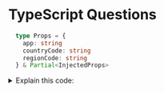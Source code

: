 
# TypeScript Questions

```ts
  type Props = {
    app: string
    countryCode: string
    regionCode: string
  } & Partial<InjectedProps>
  ```
<details>
  <summary>Explain this code:</summary>

This code defines a type called `Props`, which is an object that has the following properties:

`app`: a string
`countryCode`: a string
`regionCode`: a string

In addition to these properties, `Props` can also have some or all of the properties defined in the `InjectedProps` type. The `&` symbol indicates that `Props` is a "intersection type" that combines the properties of the object on the left with the properties of the `Partial<InjectedProps>` object on the right. The `Partial<T>` type is a utility provided by TypeScript that creates a new type from an existing type `T` by making all of its properties optional. This allows the properties defined in `InjectedProps` to be either present or absent in objects of type `Props`.
</details>